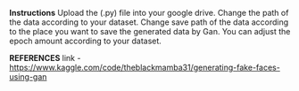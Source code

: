 **Instructions**
Upload the (.py) file into your google drive.
Change the path of the data according to your dataset.
Change save path of the data according to the place you want to save the generated data by Gan.
You can adjust the epoch amount according to your dataset. 




**REFERENCES**
link - https://www.kaggle.com/code/theblackmamba31/generating-fake-faces-using-gan
